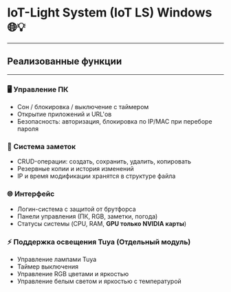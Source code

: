 # IoT-Light System (IoT LS) Windows 🌐💡

---
## Реализованные функции
---

### 🖥️ Управление ПК
- Сон / блокировка / выключение с таймером
- Открытие приложений и URL'ов
- Безопасность: авторизация, блокировка по IP/MAC при переборе пароля

### 📓 Система заметок
- CRUD-операции: создать, сохранить, удалить, копировать
- Резервные копии и история изменений
- IP и время модификации хранятся в структуре файла

### 🌐 Интерфейс
- Логин-система с защитой от брутфорса
- Панели управления (ПК, RGB, заметки, погода)
- Статусы системы (CPU, RAM, **GPU только NVIDIA карты**)

### ⚡ Поддержка освещения Tuya (Отдельный модуль)
- Управление лампами Tuya
- Таймер выключения
- Управление RGB цветами и яркостью
- Управление белым светом и яркостью с температурой
